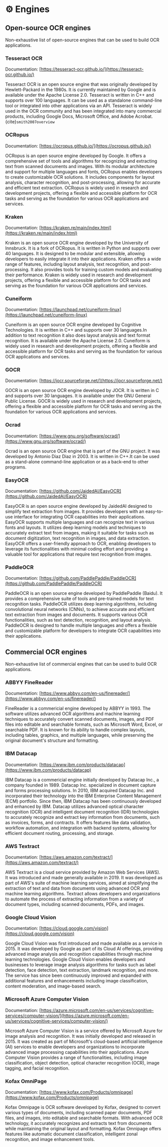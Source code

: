 # ⚙️ Engines

## Open-source OCR engines

Non-exhaustive list of open-source engines that can be used to build OCR applications.

### Tesseract OCR

Documentation: [https://tesseract-ocr.github.io/](https://tesseract-ocr.github.io/)

Tesseract OCR is an open source engine that was originally developed by Hewlett-Packard in the 1980s. It is currently maintained by Google and is available under the Apache License 2.0. Tesseract is written in C++ and supports over 100 languages. It can be used as a standalone command-line tool or integrated into other applications via an API. Tesseract is widely used in the OCR community and has been integrated into many commercial products, including Google Docs, Microsoft Office, and Adobe Acrobat. 
{cite}`smith2007overview`

### OCRopus

Documentation: [https://ocropus.github.io/](https://ocropus.github.io/)

OCRopus is an open source engine developed by Google. It offers a comprehensive set of tools and algorithms for recognizing and extracting text from scanned documents and images. With its modular architecture and support for multiple languages and fonts, OCRopus enables developers to create customizable OCR solutions. It includes components for layout analysis, character recognition, and post-processing, allowing for accurate and efficient text extraction. OCRopus is widely used in research and development projects, offering a flexible and accessible platform for OCR tasks and serving as the foundation for various OCR applications and services.

### Kraken

Documentation: [https://kraken.re/main/index.html](https://kraken.re/main/index.html)

Kraken is an open source OCR engine developed by the University of Innsbruck. It is a fork of OCRopus. It is written in Python and supports over 40 languages. It is designed to be modular and extensible, allowing developers to easily integrate it into their applications. Kraken offers a wide range of features, including layout analysis, text recognition, and post-processing. It also provides tools for training custom models and evaluating their performance. Kraken is widely used in research and development projects, offering a flexible and accessible platform for OCR tasks and serving as the foundation for various OCR applications and services.

### Cuneiform

Documentation: [https://launchpad.net/cuneiform-linux](https://launchpad.net/cuneiform-linux)

Cuneiform is an open source OCR engine developed by Cognitive Technologies. It is written in C++ and supports over 30 languages.In addition to text recognition it also does  layout analysis and text format recognition. It is available under the Apache License 2.0. Cuneiform is widely used in research and development projects, offering a flexible and accessible platform for OCR tasks and serving as the foundation for various OCR applications and services.

### GOCR

Documentation: [https://jocr.sourceforge.net/](https://jocr.sourceforge.net/)

GOCR is an open source OCR engine developed by JOCR. It is written in C and supports over 30 languages. It is available under the GNU General Public License. GOCR is widely used in research and development projects, offering a flexible and accessible platform for OCR tasks and serving as the foundation for various OCR applications and services.

### Ocrad

Documentation: [https://www.gnu.org/software/ocrad/](https://www.gnu.org/software/ocrad/)

Ocrad is an open source OCR engine that is part of the GNU project. It was developed by Antonio Diaz Diaz in 2003. It is written in C++.It can be used as a stand-alone command-line application or as a back-end to other programs. 

### EasyOCR

Documentation: [https://github.com/JaidedAI/EasyOCR](https://github.com/JaidedAI/EasyOCR)

EasyOCR is an open source engine developed by JaidedAI designed to simplify text extraction from images. It provides developers with an easy-to-use interface for integrating OCR capabilities into their applications. EasyOCR supports multiple languages and can recognize text in various fonts and layouts. It utilizes deep learning models and techniques to accurately extract text from images, making it suitable for tasks such as document digitization, text recognition in images, and data extraction. EasyOCR offers a user-friendly approach to OCR, enabling developers to leverage its functionalities with minimal coding effort and providing a valuable tool for applications that require text recognition from images.

### PaddleOCR

Documentation: [https://github.com/PaddlePaddle/PaddleOCR](https://github.com/PaddlePaddle/PaddleOCR)

PaddleOCR is an open source engine developed by PaddlePaddle (Baidu). It provides a comprehensive suite of tools and pre-trained models for text recognition tasks. PaddleOCR utilizes deep learning algorithms, including convolutional neural networks (CNNs), to achieve accurate and efficient text extraction from images and documents. It supports various OCR functionalities, such as text detection, recognition, and layout analysis. PaddleOCR is designed to handle multiple languages and offers a flexible and customizable platform for developers to integrate OCR capabilities into their applications.


## Commercial OCR engines

Non-exhaustive list of commercial engines that can be used to build OCR applications.

### ABBYY FineReader

Documentation: [https://www.abbyy.com/en-us/finereader/](https://www.abbyy.com/en-us/finereader/)

FineReader is a commericial engine developed by ABBYY in 1993. The software utilizes advanced OCR algorithms and machine learning techniques to accurately convert scanned documents, images, and PDF files into editable and searchable formats, such as Microsoft Word, Excel, or searchable PDF. It is known for its ability to handle complex layouts, including tables, graphics, and multiple languages, while preserving the original document's structure and formatting.


### IBM Datacap

Documentation: [https://www.ibm.com/products/datacap](https://www.ibm.com/products/datacap)

IBM Datacap is a commericial engine initially developed by Datacap Inc., a company founded in 1989. Datacap Inc. specialized in document capture and forms processing solutions. In 2010, IBM acquired Datacap Inc. and incorporated their technology into the IBM Enterprise Content Management (ECM) portfolio. Since then, IBM Datacap has been continuously developed and enhanced by IBM. Datacap utilizes advanced optical character recognition (OCR) and intelligent document recognition (IDR) technologies to accurately recognize and extract key information from documents, such as invoices, forms, and contracts. It offers features like data validation, workflow automation, and integration with backend systems, allowing for efficient document routing, processing, and storage. 

### AWS Textract

Documentation: [https://aws.amazon.com/textract/](https://aws.amazon.com/textract/)

AWS Textract is a cloud service provided by Amazon Web Services (AWS). It was introduced and made generally available in 2019. It was developed as part of AWS's suite of machine learning services, aimed at simplifying the extraction of text and data from documents using advanced OCR and machine learning algorithms. Textract allows developers and organizations to automate the process of extracting information from a variety of document types, including scanned documents, PDFs, and images.

### Google Cloud Vision

Documentation: [https://cloud.google.com/vision](https://cloud.google.com/vision)

Google Cloud Vision was first introduced and made available as a service in 2015. It was developed by Google as part of its Cloud AI offerings, providing advanced image analysis and recognition capabilities through machine learning technologies. Google Cloud Vision enables developers and businesses to leverage image analysis algorithms for tasks such as label detection, face detection, text extraction, landmark recognition, and more. The service has since been continuously improved and expanded with additional features and enhancements including image classification, content moderation, and image-based search.


### Microsoft Azure Computer Vision

Documentation: [https://azure.microsoft.com/en-us/services/cognitive-services/computer-vision/](https://azure.microsoft.com/en-us/services/cognitive-services/computer-vision/)

Microsoft Azure Computer Vision is a service offered by Microsoft Azure for image analysis and recognition. It was initially developed and released in 2015. It was created as part of Microsoft's cloud-based artificial intelligence (AI) services to enable developers and organizations to incorporate advanced image processing capabilities into their applications. Azure Computer Vision provides a range of functionalities, including image classification, object detection, optical character recognition (OCR), image tagging, and facial recognition.

### Kofax OmniPage

Documentation: [https://www.kofax.com/Products/omnipage](https://www.kofax.com/Products/omnipage)

Kofax Omnipage is OCR software developed by Kofax, designed to convert various types of documents, including scanned paper documents, PDF files, and images, into editable and searchable formats. With advanced OCR technology, it accurately recognizes and extracts text from documents while maintaining the original layout and formatting. Kofax Omnipage offers features like automatic document classification, intelligent zonal recognition, and image enhancement tools.
